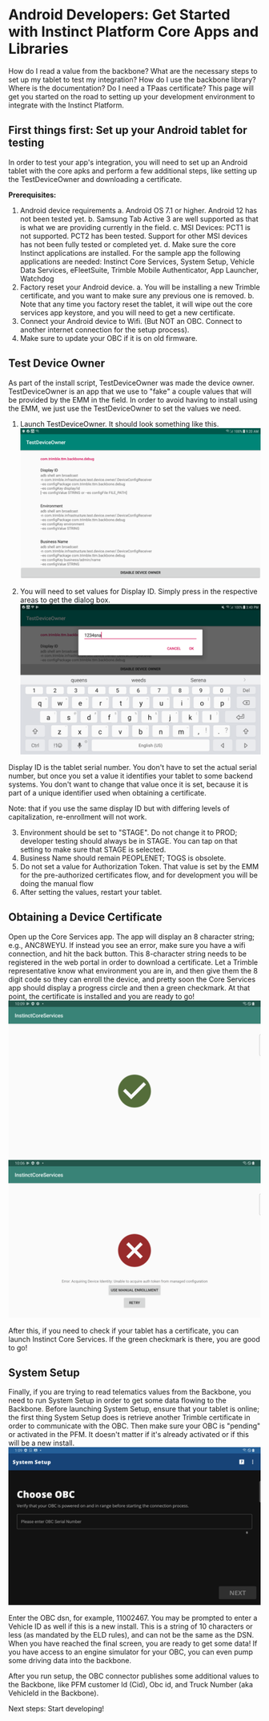 # Android Developers: Get Started with Instinct Platform Core Apps and Libraries
How do I read a value from the backbone? What are the necessary steps to set up my tablet to test my integration? How do I use the backbone library? Where is the documentation? Do I need a TPaas certificate? 
This page will get you started on the road to setting up your development environment to integrate with the Instinct Platform.

## First things first: Set up your Android tablet for testing

In order to test your app's integration, you will need to set up an Android tablet with the core apks and perform a few additional steps, like setting up the TestDeviceOwner and downloading a certificate.

**Prerequisites:**
1. Android device requirements
    a. Android OS 7.1 or higher. Android 12 has not been tested yet.
    b. Samsung Tab Active 3 are well supported as that is what we are providing currently in the field.
    c. MSI Devices: PCT1 is not supported. PCT2 has been tested. Support for other MSI devices has not been fully tested or completed yet.
    d. Make sure the core Instinct applications are installed. For the sample app the following applications are needed: 
        Instinct Core Services,
        System Setup,
        Vehicle Data Services,
        eFleetSuite,
        Trimble Mobile Authenticator,
        App Launcher,
        Watchdog
2. Factory reset your Android device.
    a. You will be installing a new Trimble certificate, and you want to make sure any previous one is removed.
    b. Note that any time you factory reset the tablet, it will wipe out the core services app keystore, and you will need to get a new certificate.
3. Connect your Android device to Wifi. (But NOT an OBC. Connect to another internet connection for the setup process).
4. Make sure to update your OBC if it is on old firmware.

## Test Device Owner

As part of the install script, TestDeviceOwner was made the device owner. TestDeviceOwner is an app that we use to "fake" a couple values that will be provided by the EMM in the field. 
In order to avoid having to install using the EMM, we just use the TestDeviceOwner to set the values we need.

1. Launch TestDeviceOwner. It should look something like this.
   ![alt-text](./img/TestDeviceOwner.png "Sample App Screenshot")

2. You will need to set values for Display ID. Simply press in the respective areas to get the dialog box.
   ![alt-text](./img/TestDeviceOwnerDisplalyID.png "TestDeviceOwnerApp")

Display ID is the tablet serial number. You don't have to set the actual serial number, but once you set a value it identifies your tablet to some backend systems. 
You don't want to change that value once it is set, because it is part of a unique identifier used when obtaining a certificate.

Note: that if you use the same display ID but with differing levels of capitalization, re-enrollment will not work.

3. Environment should be set to "STAGE". Do not change it to PROD; developer testing should always be in STAGE. You can tap on that setting to make sure that STAGE is selected.
4. Business Name should remain PEOPLENET; TOGS is obsolete. 
5. Do not set a value for Authorization Token. That value is set by the EMM for the pre-authorized certificates flow, 
   and for development you will be doing the manual flow
6. After setting the values, restart your tablet.

## Obtaining a Device Certificate
Open up the Core Services app. The app will display an 8 character string; e.g., ANC8WEYU. If instead you see an error, make sure you have a wifi connection, and hit the back button. This 8-character string needs to be registered in the web portal in order to download a certificate. Let a Trimble representative know what environment you are in, and then give them the 8 digit code so they can enroll the device, 
and pretty soon the Core Services app should display a progress circle and then a green checkmark. At that point, the certificate is installed and you are ready to go!
![alt-text](./img/DeviceEnrollmentCheckmark.png "Core Services Screenshot")
![alt-text](./img/DeviceEnrollmentRedX.png "Core Services Screenshot")

After this, if you need to check if your tablet has a certificate, you can launch Instinct Core Services. If the green checkmark is there, you are good to go!

## System Setup
Finally, if you are trying to read telematics values from the Backbone, you need to run System Setup in order to get some data flowing to the Backbone. 
Before launching System Setup, ensure that your tablet is online; the first thing System Setup does is retrieve another Trimble certificate in order to communicate with the OBC. 
Then make sure your OBC is "pending" or activated in the PFM. It doesn't matter if it's already activated or if this will be a new install.
![alt-text](./img/SystemSetupApp.png "SystemSetupApp Screenshot")

Enter the OBC dsn, for example, 11002467. You may be prompted to enter a Vehicle ID as well if this is a new install. This is a string of 10 characters or less (as mandated by the ELD rules), 
and can not be the same as the DSN. When you have reached the final screen, you are ready to get some data! If you have access to an engine simulator for your OBC, you can even pump some driving data into the backbone.

After you run setup, the OBC connector publishes some additional values to the Backbone, like PFM customer Id (Cid), Obc id, and Truck Number (aka VehicleId in the Backbone).

Next steps: Start developing!